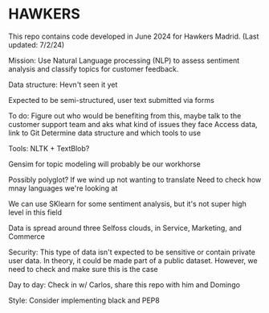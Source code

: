 # HAWKERS
This repo contains code developed in June 2024 for Hawkers Madrid.
(Last updated: 7/2/24)

Mission: Use Natural Language processing (NLP) to assess sentiment analysis and classify topics for customer feedback. 

Data structure:
Hevn't seen it yet

Expected to be semi-structured, user text submitted via forms

To do:
Figure out who would be benefiting from this, maybe talk to the customer support team and aks what kind of issues they face
Access data, link to Git
Determine data structure and which tools to use

Tools:
NLTK + TextBlob?

Gensim for topic modeling will probably be our workhorse

Possibly polyglot? If we wind up not wanting to translate
Need to check how mnay languages we're looking at

We can use SKlearn for some sentiment analysis, but it's not super high level in this field

Data is spread around three Selfoss clouds, in Service, Marketing, and Commerce

Security:
This type of data isn't expected to be sensitive or contain private user data. In theory, it could be made part of a public dataset. However, we need to check and make sure this is the case

Day to day:
Check in w/ Carlos, share this repo with him and Domingo

Style:
Consider implementing black and PEP8
